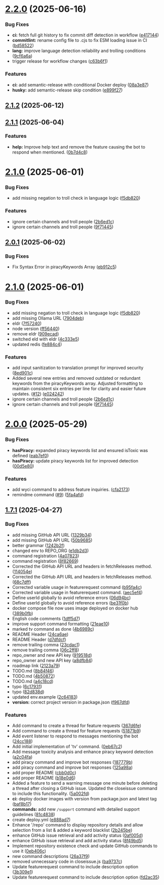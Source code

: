 # [2.2.0](https://github.com/streamyfin/streamyfin-discord-bot/compare/v2.1.2...v2.2.0) (2025-06-16)


### Bug Fixes

* **ci:** fetch full git history to fix commit diff detection in workflow ([e417144](https://github.com/streamyfin/streamyfin-discord-bot/commit/e417144ddbea622f695e4bc038e3e2711dcfd854))
* **commitlint:** rename config file to .cjs to fix ESM loading issue in CI ([bd58522](https://github.com/streamyfin/streamyfin-discord-bot/commit/bd58522b7aadcd86483329b1e52da84fb6fb3314))
* **lang:** improve language detection reliability and trolling conditions ([9cf6a6a](https://github.com/streamyfin/streamyfin-discord-bot/commit/9cf6a6a8b85c3cdc7c8c295bf91d5605f9b5b776))
* trigger release for workflow changes ([c63b6f1](https://github.com/streamyfin/streamyfin-discord-bot/commit/c63b6f12b9f1919516c7b5d914d04aca13ba04b6))


### Features

* **ci:** add semantic-release with conditional Docker deploy ([08a3e87](https://github.com/streamyfin/streamyfin-discord-bot/commit/08a3e87ae9668e835a1cfe89e710c6bbb1e407df))
* **husky:** add semantic-release skip condition ([e899f27](https://github.com/streamyfin/streamyfin-discord-bot/commit/e899f2768b61cd022cd07745f1c3ab4e2ccfcaef))

## [2.1.2](https://github.com/streamyfin/streamyfin-discord-bot/compare/v2.1.1...v2.1.2) (2025-06-12)



## [2.1.1](https://github.com/streamyfin/streamyfin-discord-bot/compare/v2.0.1...v2.1.1) (2025-06-04)


### Features

* **help:** Improve help text and remove the feature causing the bot to respond when mentioned. ([0b7d4c8](https://github.com/streamyfin/streamyfin-discord-bot/commit/0b7d4c891f48e655d594c1680cbf4b96601d8678))



# [2.1.0](https://github.com/streamyfin/streamyfin-discord-bot/compare/v2.0.0...v2.1.0) (2025-06-01)


### Bug Fixes

* add missing negation to troll check in language logic ([f5db820](https://github.com/streamyfin/streamyfin-discord-bot/commit/f5db8208caa00cfc9a428f4b228bf44aa20f5fa9))


### Features

* ignore certain channels and troll people ([2b6ed1c](https://github.com/streamyfin/streamyfin-discord-bot/commit/2b6ed1c7e0a1319f4e10f9e1e81ec7523c0b29d7))
* ignore certain channels and troll people ([9f71445](https://github.com/streamyfin/streamyfin-discord-bot/commit/9f714456b48f194c0e8285e76836c6c948d8d96b))



## [2.0.1](https://github.com/streamyfin/streamyfin-discord-bot/compare/v2.1.0...v2.0.1) (2025-06-02)


### Bug Fixes

* Fix Syntax Error in piracyKeywords Array ([eb912c5](https://github.com/streamyfin/streamyfin-discord-bot/commit/eb912c50f5c3382fa11d2054e4c34228fa22f823))



# [2.1.0](https://github.com/streamyfin/streamyfin-discord-bot/compare/v2.0.0...v2.1.0) (2025-06-01)


### Bug Fixes

* add missing negation to troll check in language logic ([f5db820](https://github.com/streamyfin/streamyfin-discord-bot/commit/f5db8208caa00cfc9a428f4b228bf44aa20f5fa9))
* add missing Ollama URL ([7904deb](https://github.com/streamyfin/streamyfin-discord-bot/commit/7904debbaf0fdb2a80f51703d136cc2e80f3d82a))
* eldr ([7f57240](https://github.com/streamyfin/streamyfin-discord-bot/commit/7f5724073c621c4ac0ebc570f6aeb14c19fc7f67))
* node version ([ff56440](https://github.com/streamyfin/streamyfin-discord-bot/commit/ff56440661b35d0b3f762e4aaa3ed735cbdae778))
* remove eldr ([909ecad](https://github.com/streamyfin/streamyfin-discord-bot/commit/909ecadd9504e4effdd509fd42b9bb1168da3fd1))
* switched eld with eldr ([4c333e5](https://github.com/streamyfin/streamyfin-discord-bot/commit/4c333e5ff411ce454b4400cb1d6689c159d73081))
* updated redis ([fe884c4](https://github.com/streamyfin/streamyfin-discord-bot/commit/fe884c477f9b8c068283c6910b23edf3382fa1fa))


### Features

* add input sanitization to translation prompt for improved security ([8ed901c](https://github.com/streamyfin/streamyfin-discord-bot/commit/8ed901cc2ba5309112471f3b3c1508a1bfcdfa04))
* Added several new entries and removed outdated or redundant keywords from the piracyKeywords array. Adjusted formatting to maintain consistent six entries per line for clarity and easier future updates. ([#12](https://github.com/streamyfin/streamyfin-discord-bot/issues/12)) ([e024242](https://github.com/streamyfin/streamyfin-discord-bot/commit/e0242429460e79dade170bfb09b20d6ca98e2d98))
* ignore certain channels and troll people ([2b6ed1c](https://github.com/streamyfin/streamyfin-discord-bot/commit/2b6ed1c7e0a1319f4e10f9e1e81ec7523c0b29d7))
* ignore certain channels and troll people ([9f71445](https://github.com/streamyfin/streamyfin-discord-bot/commit/9f714456b48f194c0e8285e76836c6c948d8d96b))



# [2.0.0](https://github.com/streamyfin/streamyfin-discord-bot/compare/v1.7.1...v2.0.0) (2025-05-29)


### Bug Fixes

* **hasPiracy:** expanded piracy keywords list and ensured isToxic was defined ([eab7ef0](https://github.com/streamyfin/streamyfin-discord-bot/commit/eab7ef049882232590f3a518eca844335140d349))
* **hasPiracy:** update piracy keywords list for improved detection ([00d5e80](https://github.com/streamyfin/streamyfin-discord-bot/commit/00d5e80c32d61722c50a981598c19e8d67b82131))


### Features

* add wyci command to address feature inquiries. ([cfa2173](https://github.com/streamyfin/streamyfin-discord-bot/commit/cfa217374c0b010842c5ecf45083107ca9027857))
* remindme command ([#9](https://github.com/streamyfin/streamyfin-discord-bot/issues/9)) ([5fa4afd](https://github.com/streamyfin/streamyfin-discord-bot/commit/5fa4afd661a51bf5112aaae210fe6643b10fee4b))



## [1.7.1](https://github.com/streamyfin/streamyfin-discord-bot/compare/51871b9d91060b4508b6cf13fbe03f77ca311a01...v1.7.1) (2025-04-27)


### Bug Fixes

* add missing GitHub API URL ([1329b34](https://github.com/streamyfin/streamyfin-discord-bot/commit/1329b348bcf46b4c1c4f4d98953b057397ff0dec))
* add missing GitHub API URL ([50b9685](https://github.com/streamyfin/streamyfin-discord-bot/commit/50b96857d55c6ff366ea2538ce14842016ba385d))
* better grammar ([1242b2f](https://github.com/streamyfin/streamyfin-discord-bot/commit/1242b2f9f4a5a71ab4e5a2316277ab209863b59f))
* changed env to REPO_ORG ([e1db2d3](https://github.com/streamyfin/streamyfin-discord-bot/commit/e1db2d36c00febcab5d2e756491771cc47134281))
* command registration ([4a07823](https://github.com/streamyfin/streamyfin-discord-bot/commit/4a07823a0751fdbcfaa276b0b8e24b358bb17b38))
* command registration ([8f82669](https://github.com/streamyfin/streamyfin-discord-bot/commit/8f826693b0ba50f6663b23b0af3a1665f3a5a609))
* Corrected the GitHub API URL and headers in fetchReleases method. ([114054e](https://github.com/streamyfin/streamyfin-discord-bot/commit/114054e08d394ca25f639db9ad1e983823ea2bba))
* Corrected the GitHub API URL and headers in fetchReleases method. ([68c7dff](https://github.com/streamyfin/streamyfin-discord-bot/commit/68c7dffec988bae3ac92e94f46b0bf32fcce6bd5))
* Corrected variable usage in featurerequest command ([b95fa4c](https://github.com/streamyfin/streamyfin-discord-bot/commit/b95fa4c7e53151c91a88419bad8e707fdcb1960a))
* Corrected variable usage in featurerequest command. ([aec5ef4](https://github.com/streamyfin/streamyfin-discord-bot/commit/aec5ef481e75fedc5b6ac36158b8d2d7e1f01d30))
* Define userId globally to avoid reference errors ([06d94bc](https://github.com/streamyfin/streamyfin-discord-bot/commit/06d94bce12a526641e33fbcae9ae0212a38d3316))
* Define userId globally to avoid reference errors ([be31f0b](https://github.com/streamyfin/streamyfin-discord-bot/commit/be31f0b2dc6f6c1a48ef916c88a2a6f3ab9fd0fd))
* docker compose file now uses image deployed on docker hub ([389b0fb](https://github.com/streamyfin/streamyfin-discord-bot/commit/389b0fbae54a7ec07d5e91ec3b9d3a1884261eb5))
* English code comments ([1dff5d7](https://github.com/streamyfin/streamyfin-discord-bot/commit/1dff5d76bae3d12e288ba8b4c3ea216b097e8902))
* improve support command formatting ([21eae10](https://github.com/streamyfin/streamyfin-discord-bot/commit/21eae109053fed968c8853b4f3afb16ccfc9e197))
* marked tv command as done ([4b6989c](https://github.com/streamyfin/streamyfin-discord-bot/commit/4b6989cbb154214997f15e86a8dde1cb2703cb11))
* README Header ([24ca6ae](https://github.com/streamyfin/streamyfin-discord-bot/commit/24ca6ae5e7956f9b0db5e4c733e4d14b89334220))
* README Header ([d7dfdcf](https://github.com/streamyfin/streamyfin-discord-bot/commit/d7dfdcf47c1abc27fd3e0e15689f352a015dc475))
* remove trailing comma ([23cdac1](https://github.com/streamyfin/streamyfin-discord-bot/commit/23cdac16836824d2c97acd1258a8dab5731dfa7a))
* remove trailing comma ([06c2ff8](https://github.com/streamyfin/streamyfin-discord-bot/commit/06c2ff89478867fa578c0db9e9c78620d66d666f))
* repo_owner and new API key ([919518d](https://github.com/streamyfin/streamyfin-discord-bot/commit/919518db9f9043b62c34b36b31ee8a5fb20e8e7a))
* repo_owner and new API key ([a8dfb84](https://github.com/streamyfin/streamyfin-discord-bot/commit/a8dfb8431cc1e51bd24b2cb2d66aa1812ff53a8c))
* roadmap link ([2123a79](https://github.com/streamyfin/streamyfin-discord-bot/commit/2123a7913ed03b8ca04f6363f4eb0b84ee5668d5))
* TODO.md ([8b84f46](https://github.com/streamyfin/streamyfin-discord-bot/commit/8b84f465254823028327f65f38ad9bf1f2bda79c))
* TODO.md ([4b50872](https://github.com/streamyfin/streamyfin-discord-bot/commit/4b5087202d6b8a828bab179487338f6787cec5d0))
* TODO.md ([a4c18cd](https://github.com/streamyfin/streamyfin-discord-bot/commit/a4c18cdd4332487a7bdc84048623b968770cbed2))
* typo ([6c17931](https://github.com/streamyfin/streamyfin-discord-bot/commit/6c17931bc9b6310a56323520eaee3aa0002fb2d0))
* typo ([82d838d](https://github.com/streamyfin/streamyfin-discord-bot/commit/82d838d5c397e5c205f82e046f7e3b171f1f77d4))
* updated env.example ([2c64183](https://github.com/streamyfin/streamyfin-discord-bot/commit/2c64183215cd8da1856fc12e1563467ed69d5188))
* **version:** correct project version in package.json ([f967dfd](https://github.com/streamyfin/streamyfin-discord-bot/commit/f967dfd502b77598fff1c655417448a76e907283))


### Features

* Add command to create a thread for feature requests ([367d6fe](https://github.com/streamyfin/streamyfin-discord-bot/commit/367d6fef888fe7e74cac5bbe1549439be8fee4b9))
* Add command to create a thread for feature requests ([51871b9](https://github.com/streamyfin/streamyfin-discord-bot/commit/51871b9d91060b4508b6cf13fbe03f77ca311a01))
* Add event listener to respond to messages mentioning the bot ([24cc188](https://github.com/streamyfin/streamyfin-discord-bot/commit/24cc18846c8106d43051383d2b045f948eab2dd9))
* Add initial implementation of 'tv' command. ([0eb67c2](https://github.com/streamyfin/streamyfin-discord-bot/commit/0eb67c29ba8d42f487b121e77d20ed71b1d3b3b3))
* Add message toxicity analysis and enhance piracy keyword detection ([a2c04fa](https://github.com/streamyfin/streamyfin-discord-bot/commit/a2c04fa1c10b2973813b7bc91408364e24c4f267))
* add piracy command and improve bot responses ([187779b](https://github.com/streamyfin/streamyfin-discord-bot/commit/187779b1107a1c0811a97f7e3dfb2267f674d0e6))
* add piracy command and improve bot responses ([125a98a](https://github.com/streamyfin/streamyfin-discord-bot/commit/125a98a7fcc2d04640536aa24937449d056b3bda))
* add proper README ([cbb0d0c](https://github.com/streamyfin/streamyfin-discord-bot/commit/cbb0d0c0b812ddc6fc75024cdd8b59c2f5cb1629))
* add proper README ([b18e0d6](https://github.com/streamyfin/streamyfin-discord-bot/commit/b18e0d699260eaf3750f256fafcf4289e234c11f))
* Added a feature to send a warning message one minute before deleting a thread after closing a GitHub issue. Updated the closeissue command to include this functionality. ([5a002fd](https://github.com/streamyfin/streamyfin-discord-bot/commit/5a002fd3866ed9e5865d2862b4bf6281039ee77a))
* **ci:** deploy docker images with version from package.json and latest tag ([baf8b17](https://github.com/streamyfin/streamyfin-discord-bot/commit/baf8b1735dbc67403e626a450032a4555883fa94))
* **commands:** add new `/support` command with detailed support guidelines ([81c4838](https://github.com/streamyfin/streamyfin-discord-bot/commit/81c4838b3729a285508e00865c5b85a89e4cfa34))
* create deploy.yml ([e888ad7](https://github.com/streamyfin/streamyfin-discord-bot/commit/e888ad7e02bf12a3f5acefe6f8b23215823d851f))
* Enhance '/repo' command to display repository details and allow selection from a list & added a keyword blacklist ([2b245be](https://github.com/streamyfin/streamyfin-discord-bot/commit/2b245bec87138a0f4ca705686d5cdd04ceb02288))
* enhance GitHub issue retrieval and add activity status ([0af005d](https://github.com/streamyfin/streamyfin-discord-bot/commit/0af005d720cb34f62cd7c9311fe79ffd4d0fdf6b))
* enhance GitHub issue retrieval and add activity status ([8f49bd5](https://github.com/streamyfin/streamyfin-discord-bot/commit/8f49bd5987c235f9f9eccb6bdc7e71e9710877e6))
* Implement repository existence check and update GitHub commands to use it ([0eb406c](https://github.com/streamyfin/streamyfin-discord-bot/commit/0eb406cc7f56ed82dca4d2c411a20982b353af3c))
* new command descriptions ([26a37f9](https://github.com/streamyfin/streamyfin-discord-bot/commit/26a37f97f1624432cbe545d688cc1213b60af74e))
* removed unnecessary code in closeissue.js ([ba9737c](https://github.com/streamyfin/streamyfin-discord-bot/commit/ba9737ccf35e905b588fed4feb6652c58aeef78d))
* Update featurerequest command to include description option ([3b309e1](https://github.com/streamyfin/streamyfin-discord-bot/commit/3b309e1a3a7447d35567b05635e5179aa5a81ade))
* Update featurerequest command to include description option ([fd2ac35](https://github.com/streamyfin/streamyfin-discord-bot/commit/fd2ac357b2d5a8b1272ba34a7dad7e79f18965f7))

